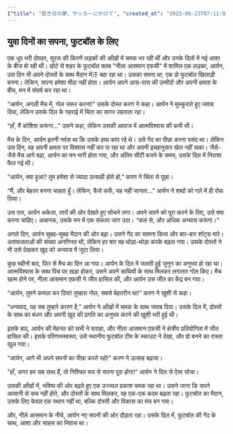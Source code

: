 ```yaml
---
{"title": "若き日の夢、サッカーにかけて", "created_at": "2025-06-23T07:11:06.503871+09:00"}
---
```


## युवा दिनों का सपना, फुटबॉल के लिए

एक धूप भरी दोपहर, सूरज की किरणें लड़कों की आँखों में चमक भर रही थीं और उनके दिलों में नई आशा के बीज बो रही थीं। छोटे से शहर के फुटबॉल क्लब "नीला आसमान एफसी" में शामिल एक लड़का, आर्यन, उस दिन भी अपने दोस्तों के साथ मैदान में汗 बहा रहा था। उसका सपना था, एक प्रो फुटबॉल खिलाड़ी बनना। लेकिन, सपना हमेशा मीठा नहीं होता। आर्यन अपने आस-पास की उम्मीदों और अपनी क्षमता के बीच, मन में संघर्ष कर रहा था।

“आर्यन, अगली मैच में, गोल जरूर करना!” उसके दोस्त करण ने कहा। आर्यन ने मुस्कुराते हुए जवाब दिया, लेकिन उसके दिल के गहराई में चिंता का सागर लहराता रहा।

“हाँ, मैं कोशिश करूंगा…” उसने कहा, लेकिन उसकी आवाज में आत्मविश्वास की कमी थी।

मैच के दिन, आर्यन इतनी नर्वस था कि उसके हाथ कांप रहे थे। उसे गेंद का पीछा करना पसंद था। लेकिन उस दिन, वह अपनी क्षमता पर विश्वास नहीं कर पा रहा था और अपनी इच्छानुसार खेल नहीं सका। जैसे-जैसे मैच आगे बढ़ा, आर्यन का मन भारी होता गया, और अंतिम सीटी बजने के समय, उसके दिल में निराशा फैल गई थी।

“आर्यन, क्या हुआ? तुम हमेशा से ज्यादा उत्साही होते हो,” करण ने चिंता से पूछा।

“मैं, और बेहतर बनना चाहता हूँ। लेकिन, कैसे करूँ, यह नहीं जानता…” आर्यन ने शब्दों को गले में ही रोक लिया।

उस रात, आर्यन अकेला, तारों की ओर देखते हुए सोचने लगा। अपने सपने को पूरा करने के लिए, उसे क्या करना चाहिए। अचानक, उसके मन में एक संकल्प जाग उठा। “कल से, और अधिक अभ्यास करूंगा।”

अगले दिन, आर्यन सुबह-सुबह मैदान की ओर बढ़ा। उसने गेंद का सामना किया और बार-बार शॉट्स मारे। असफलताओं की संख्या अनगिनत थी, लेकिन हर बार वह थोड़ा-थोड़ा करके बढ़ता गया। उसके दोस्तों ने भी उसे देखकर खुद को अभ्यास में जुटा लिया।

कुछ महीनों बाद, फिर से मैच का दिन आ गया। आर्यन के दिल में जलती हुई जुनून का अनुभव हो रहा था। आत्मविश्वास के साथ पिच पर खड़ा होकर, उसने अपने साथियों के साथ मिलकर लगातार गोल किए। मैच खत्म होने पर, नीला आसमान एफसी ने जीत हासिल की, और आर्यन उस जीत का केंद्र बन गया।

“आर्यन, तुमने कमाल कर दिया! तुम्हारा गोल, सबसे बेहतरीन था!” करण ने खुशी से कहा।

“धन्यवाद, यह सब तुम्हारे कारण है,” आर्यन ने आँखों में चमक के साथ जवाब दिया। उसके दिल में, दोस्तों के साथ का बंधन और अपनी खुद की प्रगति का अनुभव करने की खुशी भरी हुई थी।

इसके बाद, आर्यन की मेहनत को सभी ने सराहा, और नीला आसमान एफसी ने क्षेत्रीय प्रतियोगिता में जीत हासिल की। इसके परिणामस्वरूप, उसे स्थानीय फुटबॉल टीम के स्काउट ने देखा, और प्रो बनने का रास्ता खुल गया।

“आर्यन, आगे भी अपने सपनों का पीछा करते रहो!” करण ने उत्साह बढ़ाया।

“हाँ, अगर हम सब साथ हैं, तो निश्चित रूप से सपना पूरा होगा!” आर्यन ने दिल से ऐसा सोचा।

उसकी आँखों में, भविष्य की ओर बढ़ते हुए एक उज्ज्वल प्रकाश चमक रहा था। उसने जाना कि सपने आसानी से सच नहीं होते, और दोस्तों के साथ मिलकर, वह एक-एक कदम बढ़ता रहा। फुटबॉल का मैदान, उसके लिए केवल एक स्थान नहीं था, बल्कि दोस्ती और विकास का मंच बन गया।

और, नीले आसमान के नीचे, आर्यन नए सपनों की ओर दौड़ता रहा। उसके दिल में, फुटबॉल की गेंद के साथ, आशा और साहस का निवास था।
